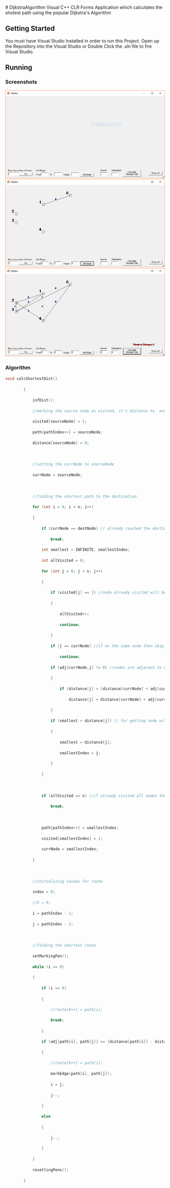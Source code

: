 \# DijkstraAlgorithm
Visual C++ CLR Forms Application which calculates the shotest path using the popular Dijkstra's Algorithm

## Getting Started
You must have Visual Studio Installed in order to run this Project.
Open up the Repository into the Visual Studio or Double Click the .sln file to fire Visual Studio.

## Running

### Screenshots
![image](https://github.com/rkv225/DijkstraAlgorithm/blob/master/Screens/01.PNG)
![image](https://github.com/rkv225/DijkstraAlgorithm/blob/master/Screens/02.PNG)
![image](https://github.com/rkv225/DijkstraAlgorithm/blob/master/Screens/03.PNG)

### Algorithm
```C++
void calcShortestDist()

		{

			infDist();

			//marking the source node as visited, it's distance to  and adding to the path

			visited[sourceNode] = 1;

			path[pathIndex++] = sourceNode;

			distance[sourceNode] = 0;



			//setting the currNode to sourceNode

			currNode = sourceNode;



			//finding the shortest path to the destination

			for (int i = 0; i < n; i++)

			{

				if (currNode == destNode) // already reached the destination

					break;

				int smallest = INFINITE, smallestIndex;

				int allVisited = 0;

				for (int j = 0; j < n; j++)

				{

					if (visited[j] == 1) //node already visited will be skipped

					{

						allVisited++;

						continue;

					}

					if (j == currNode) //if on the same node then skip

						continue;

					if (adj[currNode,j] != 0) //nodes are adjacent to eachother

					{

						if (distance[j] > (distance[currNode] + adj[currNode, j])) // if shorter distance available then put it

							distance[j] = distance[currNode] + adj[currNode, j];

					}

					if (smallest > distance[j]) // for getting node with smallest distance

					{

						smallest = distance[j];

						smallestIndex = j;

					}

				}



				if (allVisited == n) //if already visited all nodes then stop the operation 

					break;



				path[pathIndex++] = smallestIndex;

				visited[smallestIndex] = 1;

				currNode = smallestIndex;

			}



			//initializing values for route

			index = 0;

			//k = 0;

			i = pathIndex - 1;

			j = pathIndex - 2;



			//finding the shortest route

			setMarkingPen();

			while (i >= 0)

			{

				if (i == 0)

				{

					//route[k++] = path[i];

					break;

				}

				if (adj[path[i], path[j]] == (distance[path[i]] - distance[path[j]]) && adj[path[i], path[j]] != 0) //verifying that the distance equals the path

				{

					//route[k++] = path[i];

					markEdge(path[i], path[j]);

					i = j;

					j--;

				}

				else

				{

					j--;

				}

			}

			resettingPens();

		}
```
    
